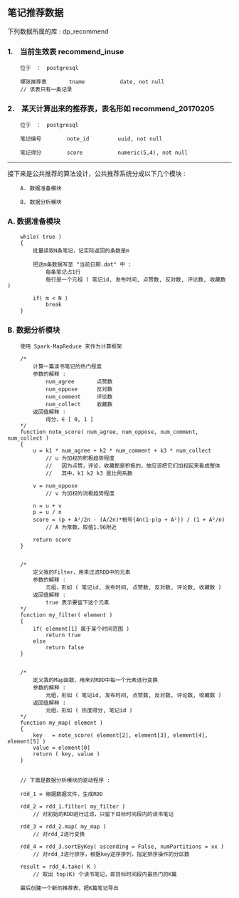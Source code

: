 ## 笔记推荐数据 ##


下列数据所属的库 : dp_recommend


### 1.　当前生效表 recommend_inuse ###

        位于　：　postgresql
        
        哪张推荐表       tname           date, not null
        // 该表只有一条记录


### 2.　某天计算出来的推荐表，表名形如 recommend_20170205 ###

        位于　：　postgresql
        
        笔记编号        note_id         uuid, not null
        
        笔记得分        score           numeric(5,4), not null


----------------------------------------

接下来是公共推荐的算法设计，公共推荐系统分成以下几个模块 :  

        A. 数据准备模块
        
        B. 数据分析模块


### A. 数据准备模块 ###

        while( true )  
        {  
            批量读取N条笔记，记实际返回的条数是m  
            
            把这m条数据写至 "当前日期.dat" 中 :  
                每条笔记占1行  
                每行是一个元祖 ( 笔记id, 发布时间, 点赞数, 反对数, 评论数, 收藏数 )  
            
            if( m < N )  
                break  
        }  


### B. 数据分析模块 ###

        使用 Spark-MapReduce 来作为计算框架

        /*
            计算一篇读书笔记的热门程度
            参数的解释 :
                num_agree       点赞数
                num_oppose      反对数
                num_comment     评论数
                num_collect     收藏数
            返回值解释 :
                得分，∈ [ 0, 1 ]
        */
        function note_score( num_agree, num_oppose, num_comment, num_collect )
        {
            u = k1 * num_agree + k2 * num_comment + k3 * num_collect
                // u 为加权的积极趋势程度
                //   因为点赞，评论，收藏都是积极的，故应该把它们加权起来看成整体
                //   其中，k1 k2 k3 是比例系数
            
            v = num_oppose
                // v 为加权的消极趋势程度
            
            n = u + v
            p = u / n
            score = (p + A²/2n - (A/2n)*根号{4n(1-p)p + A²}) / (1 + A²/n)
                // A 为常数，取值1.96附近
            
            return score
        }
        
        
        /*
            定义我的Filter，用来过滤RDD中的元素
            参数的解释 :
                元组，形如 ( 笔记id, 发布时间, 点赞数, 反对数, 评论数, 收藏数 )
            返回值解释 :
                true 表示要留下这个元素
        */
        function my_filter( element )
        {
            if( element[1] 属于某个时间范围 )
                return true
            else
                return false
        }


        /*
            定义我的Map函数，用来对RDD中每一个元素进行变换
            参数的解释 :
                元组，形如 ( 笔记id, 发布时间, 点赞数, 反对数, 评论数, 收藏数 )
            返回值解释 :
                元组，形如 ( 热度得分, 笔记id )
        */
        function my_map( element )
        {
            key   = note_score( element[2], element[3], element[4], element[5] )
            value = element[0]
            return ( key, value )
        }  
        
        
        // 下面是数据分析模块的驱动程序 :
        
        rdd_1 = 根据数据文件，生成RDD
        
        rdd_2 = rdd_1.filter( my_filter )
            // 对初始的RDD进行过滤，只留下目标时间段内的读书笔记
        
        rdd_3 = rdd_2.map( my_map )
            // 对rdd_2进行变换
        
        rdd_4 = rdd_3.sortByKey( ascending = False, numPartitions = xx )
            // 对rdd_3进行排序，根据key逆序排列，指定排序操作的分区数
        
        result = rdd_4.take( K )
            // 取出 top(K) 个读书笔记，即目标时间段内最热门的K篇
        
        最后创建一个新的推荐表，把K篇笔记导出

